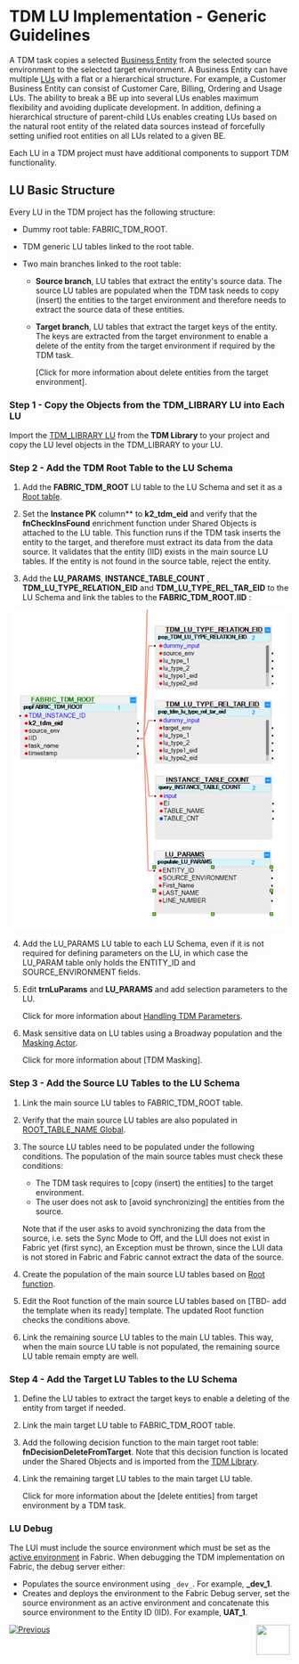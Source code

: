 # TDM LU Implementation - Generic Guidelines

A TDM task copies a selected [Business Entity](/articles/TDM/tdm_overview/03_business_entity_overview.md) from the selected source environment to the selected target environment. A Business Entity can have multiple [LUs](/articles/03_logical_units/01_LU_overview.md) with a flat or a hierarchical structure. For example, a Customer Business Entity can consist of Customer Care, Billing, Ordering and Usage LUs. The ability to break a BE up into several LUs enables maximum flexibility and avoiding duplicate development. In addition, defining a hierarchical structure of parent-child LUs enables creating LUs based on the natural root entity of the related data sources instead of forcefully setting unified root entities on all LUs related to a given BE.

Each LU in a TDM project must have additional components to support TDM functionality.

## LU Basic Structure

Every LU in the TDM project has the following structure:

- Dummy root table: FABRIC_TDM_ROOT. 

- TDM generic LU tables linked to the root table. 

- Two main branches linked to the root table:

  - **Source branch**, LU tables that extract the entity's source data.  The source LU tables are populated when the TDM task needs to copy (insert) the entities to the target environment and therefore needs to extract the source data of these entities.

  - **Target branch**, LU tables that extract the target keys of the entity. The keys are extracted from the target environment to enable a delete of the entity from the target environment if required by the TDM task.

    [Click for more information about delete entities from the target environment].

### Step 1 - Copy the Objects from the TDM_LIBRARY LU into Each LU

Import the [TDM_LIBRARY LU](/articles/TDM/tdm_implementation/04_fabric_tdm_library.md#tdm_library-lu) from the **TDM Library** to your project and copy the LU level objects in the TDM_LIBRARY to your LU.

### Step 2 - Add the TDM Root Table to the LU Schema

1. Add the **FABRIC_TDM_ROOT** LU table to the LU Schema and set it as a [Root table](/articles/03_logical_units/08_define_root_table_and_instance_ID_LU_schema.md). 

2.  Set the **Instance PK** column** to **k2_tdm_eid** and verify that the **fnCheckInsFound** enrichment function under Shared Objects is attached to the LU table. 
    This function runs if the TDM task inserts the entity to the target, and therefore must extract its data from the data source. It validates that the entity (IID) exists in the main source LU tables. If the entity is not found in the source table, reject the entity. 
3. Add the **LU_PARAMS**, **INSTANCE_TABLE_COUNT** , **TDM_LU_TYPE_RELATION_EID** and **TDM_LU_TYPE_REL_TAR_EID** to the LU Schema and link the tables to the **FABRIC_TDM_ROOT.IID** :

![tdm lu example](images/tdm_lu_example1.png)



4. Add the LU_PARAMS LU table to each LU Schema, even if it is not required for defining parameters on the LU, in which case the LU_PARAM table only holds the ENTITY_ID and SOURCE_ENVIRONMENT fields.

5. Edit **trnLuParams** and **LU_PARAMS** and add selection parameters to the LU. 

   Click for more information about [Handling TDM Parameters](07_tdm_implementation_parameters_handling.md).

6. Mask sensitive data on LU tables using a Broadway population and the [Masking Actor](/articles/19_Broadway/actors/07_masking_and_sequence_actors.md). 

   Click for more information about [TDM Masking].

### Step 3 - Add the Source LU Tables to the LU Schema

1. Link the main source LU tables to FABRIC_TDM_ROOT table. 

2. Verify that the main source LU tables are also populated in [ROOT_TABLE_NAME Global](/articles/TDM/tdm_implementation/04_fabric_tdm_library.md#globals).

3. The source LU tables need to be populated under the following conditions. The population of the main source tables must check these conditions: 

   - The TDM task requires to [copy (insert) the entities] to the target environment.
   - The user does not ask to [avoid synchronizing] the entities from the source.  

   Note that if the user asks to avoid synchronizing the data from the source, i.e. sets the Sync Mode to Off, and the LUI does not exist in Fabric yet (first sync), an Exception must be thrown, since the LUI data is not stored in Fabric and Fabric cannot extract the data of the source. 

4. Create the population of the main source LU tables based on [Root function](/articles/07_table_population/11_1_creating_or_editing_a_root_function.md). 

5.  Edit the Root function of the main source LU tables based on [TBD- add the template when its ready] template. The updated Root function checks the conditions above.  

6. Link the remaining source LU tables to the main LU tables. This way, when the main source LU table is not populated, the remaining source LU table remain empty are well.

### Step 4 - Add the Target LU Tables to the LU Schema

1. Define the LU tables to extract the target keys to enable a deleting of the entity from target if needed.

2. Link the main target LU table to FABRIC_TDM_ROOT table.

3. Add the following decision function to the main target root table: **fnDecisionDeleteFromTarget**. Note that this decision function is located under the Shared Objects and is imported from the [TDM Library](04_fabric_tdm_library.md).

4. Link the remaining target LU tables to the main target LU table.

   Click for more information about the [delete entities] from target environment by a TDM task.

### LU Debug

The LUI must include the source environment which must be set as the [active environment](/articles/25_environments/01_environments_overview.md) in Fabric. When debugging the TDM implementation on Fabric, the debug server either:

- Populates the source environment using `_dev_`. For example, **_dev_1**.
- Creates and deploys the environment to the Fabric Debug server, set the source environment as an active environment and concatenate this source environment to the Entity ID (IID). For example, **UAT_1**.  

[![Previous](/articles/images/Previous.png)](04_fabric_tdm_library.md)[<img align="right" width="60" height="54" src="/articles/images/Next.png">](06_tdm_implementation_support_hierarchy.md)
